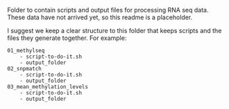 Folder to contain scripts and output files for processing RNA seq data. These data have not arrived yet, so this readme is a placeholder.

I suggest we keep a clear structure to this folder that keeps scripts and the files they generate together. For example:

```
01_methylseq
    - script-to-do-it.sh
    - output_folder
02_snpmatch
    - script-to-do-it.sh
    - output_folder
03_mean_methylation_levels
    - script-to-do-it.sh
    - output_folder
```